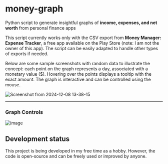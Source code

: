 # money-graph
Python script to generate insightful graphs of **income, expenses, and net worth** from personal finance apps

This script currently works only with the CSV export from **Money Manager: Expense Tracker**, a free app available on the Play Store (note: I am not the owner of this app). The script can be easily adapted to handle other types of exports if needed.

Below are some sample screenshots with random data to illustrate the concept: each point on the graph represents a day, associated with a monetary value ($). Hovering over the points displays a tooltip with the exact amount. The graph is interactive and can be controlled using the mouse.

![Screenshot from 2024-12-08 13-38-15](https://github.com/user-attachments/assets/ed552128-445b-465b-8b8c-b59ab382eec7)


---------------------------------------
### Graph Controls ###

![image](https://github.com/user-attachments/assets/e0fc851d-838a-4542-a958-a9d352f6bb5b)


## Development status ##
This project is being developed in my free time as a hobby. However, the code is open-source and can be freely used or improved by anyone.
